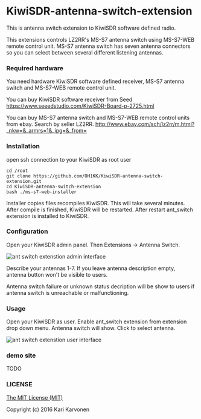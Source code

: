 # KiwiSDR-antenna-switch-extension

This is antenna switch extension to KiwiSDR software defined radio.

This extensions controls LZ2RR's MS-S7 antenna switch using MS-S7-WEB remote control unit. MS-S7 antenna switch has seven antenna connectors so you can select between several different listening antennas.

### Required hardware

You need hardware KiwiSDR software defined receiver, MS-S7 antenna switch and MS-S7-WEB remote control unit.

You can buy KiwiSDR software receiver from Seed https://www.seeedstudio.com/KiwiSDR-Board-p-2725.html

You can buy MS-S7 antenna switch and MS-S7-WEB remote control units from ebay. Search by seller LZ2RR. http://www.ebay.com/sch/lz2rr/m.html?_nkw=&_armrs=1&_ipg=&_from=

### Installation

open ssh connection to your KiwiSDR as root user

    cd /root
    git clone https://github.com/OH1KK/KiwiSDR-antenna-switch-extension.git
    cd KiwiSDR-antenna-switch-extension
    bash ./ms-s7-web-installer

Installer copies files recompiles KiwiSDR. This will take several minutes. After compile is finished, KiwiSDR will be restarted. After restart ant_switch extension is installed to KiwiSDR.
    
### Configuration

Open your KiwiSDR admin panel. Then Extensions -> Antenna Switch.

![ant switch extenstion admin interface](http://oh1kk.toimii.fi/ant_switch_extension/admin_interface.png)

Describe your antennas 1-7. If you leave antenna description empty, antenna button won't be visible to users.

Antenna switch failure or unknown status decription will be show to users if antenna switch is unreachable or malfunctioning. 

### Usage

Open your KiwiSDR as user. Enable ant_switch extension from extension drop down menu. Antenna switch will show. Click to select antenna.

![ant switch extenstion user interface](http://oh1kk.toimii.fi/ant_switch_extension/user_interface.png)

### demo site

TODO

### LICENSE
[The MIT License (MIT)](LICENSE)

Copyright (c) 2016 Kari Karvonen
